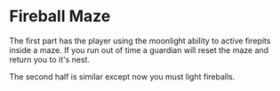 # Fireball Maze

The first part has the player using the moonlight ability to active firepits inside a maze. If you run out of time a guardian will reset the maze and return you to it's nest.

The second half is similar except now you must light fireballs.